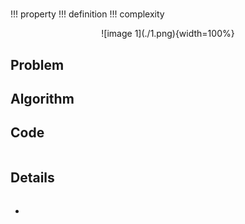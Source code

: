 # 

!!! property
!!! definition
!!! complexity

<center>
![image 1](./1.png){width=100%}
</center>

## Problem

## Algorithm

## Code

``` cpp linenums="1" titel=".cpp"
```

## Details

``` cpp linenums="1" title="template"
```

- 

``` cpp linenums="1" title="example"
```